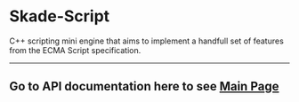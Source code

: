 # Skade-Script
C++ scripting mini engine that aims to implement a handfull set of features from the ECMA Script specification.

------------------------------------------------------------------------------
Go to  API documentation here to see [Main Page](index.html)
------------------------------------------------------------------------------
